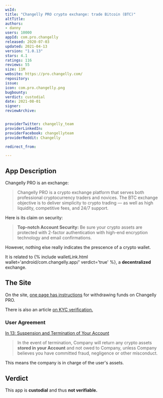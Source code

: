 ```yaml
---
wsId: 
title: "Changelly PRO crypto exchange: trade Bitcoin (BTC)"
altTitle: 
authors:
- danny
users: 10000
appId: com.pro.changelly
released: 2020-07-03
updated: 2021-04-13
version: "1.0.13"
stars: 4.1
ratings: 116
reviews: 55
size: 11M
website: https://pro.changelly.com/
repository: 
issue: 
icon: com.pro.changelly.png
bugbounty: 
verdict: custodial
date: 2021-08-01
signer: 
reviewArchive:


providerTwitter: changelly_team
providerLinkedIn: 
providerFacebook: changellyteam
providerReddit: Changelly

redirect_from:

---
```



## App Description
Changelly PRO is an exchange:

> Changelly PRO is a crypto exchange platform that serves both professional cryptocurrency traders and novices. The BTC exchange objective is to deliver simplicity to crypto trading — as well as high liquidity, competitive fees, and 24/7 support. 

Here is its claim on security:

> **Top-notch Account Security:** Be sure your crypto assets are protected with 2-factor authentication with high-end encryption technology and email confirmations.

However, nothing else really indicates the prescence of a crypto wallet.

It is related to {% include walletLink.html wallet='android/com.changelly.app/' verdict='true' %}, a **decentralized** exchange.

## The Site
On the site, [one page has instructions](https://support.changelly.com/en/support/solutions/articles/14000111647-how-to-withdraw-funds-step-by-step-) for withdrawing funds on Changelly PRO.

There is also an article [on KYC verification.](https://support.changelly.com/en/support/solutions/articles/14000111665-what-is-kyc-verification-and-how-to-get-verified-)


### User Agreement
[In 13: Suspension and Termination of Your Account](https://pro.changelly.com/terms-of-use)

> In the event of termination, Company will return any crypto assets **stored in your Account** and not owed to Company, unless Company believes you have committed fraud, negligence or other misconduct.

This means the company is in charge of the user's assets.

## Verdict
This app is **custodial** and thus  **not verifiable.**
